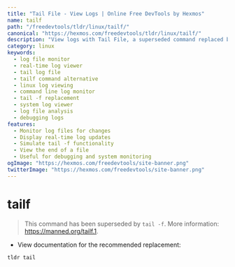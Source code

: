 ```yaml
---
title: "Tail File - View Logs | Online Free DevTools by Hexmos"
name: tailf
path: "/freedevtools/tldr/linux/tailf/"
canonical: "https://hexmos.com/freedevtools/tldr/linux/tailf/"
description: "View logs with Tail File, a superseded command replaced by tail -f. Easily monitor log files for real-time updates. Free online tool, no registration required."
category: linux
keywords:
  - log file monitor
  - real-time log viewer
  - tail log file
  - tailf command alternative
  - linux log viewing
  - command line log monitor
  - tail -f replacement
  - system log viewer
  - log file analysis
  - debugging logs
features:
  - Monitor log files for changes
  - Display real-time log updates
  - Simulate tail -f functionality
  - View the end of a file
  - Useful for debugging and system monitoring
ogImage: "https://hexmos.com/freedevtools/site-banner.png"
twitterImage: "https://hexmos.com/freedevtools/site-banner.png"
---
```


# tailf

> This command has been superseded by `tail -f`.
> More information: <https://manned.org/tailf.1>.

- View documentation for the recommended replacement:

`tldr tail`
